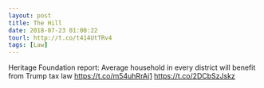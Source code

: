 ```yaml
---
layout: post
title: The Hill
date: 2018-07-23 01:00:22
tourl: http://t.co/t414UtTRv4
tags: [Law]
---
```

Heritage Foundation report: Average household in every district will benefit from Trump tax law https://t.co/m54uhRrAj1 https://t.co/2DCbSzJskz
